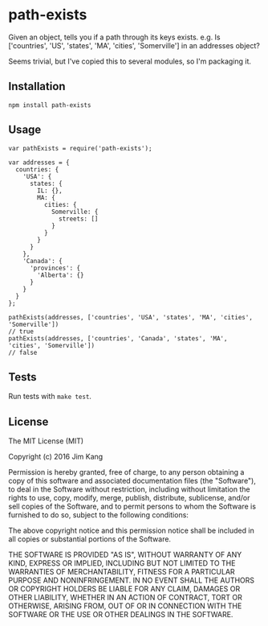 path-exists
==================

Given an object, tells you if a path through its keys exists. e.g. Is ['countries', 'US', 'states', 'MA', 'cities', 'Somerville'] in an addresses object?

Seems trivial, but I've copied this to several modules, so I'm packaging it.

Installation
------------

    npm install path-exists

Usage
-----

    var pathExists = require('path-exists');

    var addresses = {
      countries: {
        'USA': {
          states: {
            IL: {},
            MA: {
              cities: {
                Somerville: {
                  streets: []
                }
              }
            }
          }
        },
        'Canada': {
          'provinces': {
            'Alberta': {}
          }
        }
      }
    };

    pathExists(addresses, ['countries', 'USA', 'states', 'MA', 'cities', 'Somerville'])
    // true
    pathExists(addresses, ['countries', 'Canada', 'states', 'MA', 'cities', 'Somerville'])
    // false

Tests
-----

Run tests with `make test`.

License
-------

The MIT License (MIT)

Copyright (c) 2016 Jim Kang

Permission is hereby granted, free of charge, to any person obtaining a copy
of this software and associated documentation files (the "Software"), to deal
in the Software without restriction, including without limitation the rights
to use, copy, modify, merge, publish, distribute, sublicense, and/or sell
copies of the Software, and to permit persons to whom the Software is
furnished to do so, subject to the following conditions:

The above copyright notice and this permission notice shall be included in
all copies or substantial portions of the Software.

THE SOFTWARE IS PROVIDED "AS IS", WITHOUT WARRANTY OF ANY KIND, EXPRESS OR
IMPLIED, INCLUDING BUT NOT LIMITED TO THE WARRANTIES OF MERCHANTABILITY,
FITNESS FOR A PARTICULAR PURPOSE AND NONINFRINGEMENT. IN NO EVENT SHALL THE
AUTHORS OR COPYRIGHT HOLDERS BE LIABLE FOR ANY CLAIM, DAMAGES OR OTHER
LIABILITY, WHETHER IN AN ACTION OF CONTRACT, TORT OR OTHERWISE, ARISING FROM,
OUT OF OR IN CONNECTION WITH THE SOFTWARE OR THE USE OR OTHER DEALINGS IN
THE SOFTWARE.
